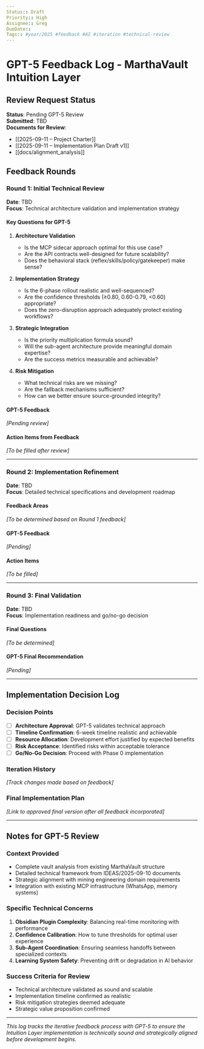 ```yaml
---
Status:: Draft
Priority:: High
Assignee:: Greg
DueDate:: 
Tags:: #year/2025 #feedback #AI #iteration #technical-review
---
```


# GPT-5 Feedback Log - MarthaVault Intuition Layer

## Review Request Status
**Status**: Pending GPT-5 Review  
**Submitted**: TBD  
**Documents for Review**:
- [[2025-09-11 – Project Charter]]
- [[2025-09-11 – Implementation Plan Draft v1]]
- [[docs/alignment_analysis]]

## Feedback Rounds

### Round 1: Initial Technical Review
**Date**: TBD  
**Focus**: Technical architecture validation and implementation strategy

#### Key Questions for GPT-5
1. **Architecture Validation**
   - Is the MCP sidecar approach optimal for this use case?
   - Are the API contracts well-designed for future scalability?
   - Does the behavioral stack (reflex/skills/policy/gatekeeper) make sense?

2. **Implementation Strategy**
   - Is the 6-phase rollout realistic and well-sequenced?
   - Are the confidence thresholds (≥0.80, 0.60-0.79, <0.60) appropriate?
   - Does the zero-disruption approach adequately protect existing workflows?

3. **Strategic Integration**
   - Is the priority multiplication formula sound?
   - Will the sub-agent architecture provide meaningful domain expertise?
   - Are the success metrics measurable and achievable?

4. **Risk Mitigation**
   - What technical risks are we missing?
   - Are the fallback mechanisms sufficient?
   - How can we better ensure source-grounded integrity?

#### GPT-5 Feedback
*[Pending review]*

#### Action Items from Feedback
*[To be filled after review]*

---

### Round 2: Implementation Refinement
**Date**: TBD  
**Focus**: Detailed technical specifications and development roadmap

#### Feedback Areas
*[To be determined based on Round 1 feedback]*

#### GPT-5 Feedback
*[Pending]*

#### Action Items
*[To be filled]*

---

### Round 3: Final Validation
**Date**: TBD  
**Focus**: Implementation readiness and go/no-go decision

#### Final Questions
*[To be determined]*

#### GPT-5 Final Recommendation
*[Pending]*

---

## Implementation Decision Log

### Decision Points
- [ ] **Architecture Approval**: GPT-5 validates technical approach
- [ ] **Timeline Confirmation**: 6-week timeline realistic and achievable  
- [ ] **Resource Allocation**: Development effort justified by expected benefits
- [ ] **Risk Acceptance**: Identified risks within acceptable tolerance
- [ ] **Go/No-Go Decision**: Proceed with Phase 0 implementation

### Iteration History
*[Track changes made based on feedback]*

### Final Implementation Plan
*[Link to approved final version after all feedback incorporated]*

---

## Notes for GPT-5 Review

### Context Provided
- Complete vault analysis from existing MarthaVault structure
- Detailed technical framework from IDEAS/2025-09-10 documents
- Strategic alignment with mining engineering domain requirements
- Integration with existing MCP infrastructure (WhatsApp, memory systems)

### Specific Technical Concerns
1. **Obsidian Plugin Complexity**: Balancing real-time monitoring with performance
2. **Confidence Calibration**: How to tune thresholds for optimal user experience
3. **Sub-Agent Coordination**: Ensuring seamless handoffs between specialized contexts
4. **Learning System Safety**: Preventing drift or degradation in AI behavior

### Success Criteria for Review
- Technical architecture validated as sound and scalable
- Implementation timeline confirmed as realistic
- Risk mitigation strategies deemed adequate
- Strategic value proposition confirmed

---

*This log tracks the iterative feedback process with GPT-5 to ensure the Intuition Layer implementation is technically sound and strategically aligned before development begins.*